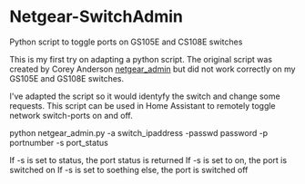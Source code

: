 # Netgear-SwitchAdmin
Python script to toggle ports on GS105E and CS108E switches


This is my first try on adapting a python script. The original script was created by Corey Anderson [netgear_admin](https://github.com/ElectricLab/netgear_admin) but did not work correctly on my GS105E and GS108E switches.

I've adapted the script so it would identyfy the switch and change some requests.
This script can be used in Home Assistant to remotely toggle network switch-ports on and off.

python netgear_admin.py -a switch_ipaddress -passwd password -p portnumber -s port_status

If -s is set to status, the port status is returned
If -s is set to on, the port is switched on
If -s is set to soething else, the port is switched off

